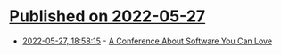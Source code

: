 # [Published on 2022-05-27](index.md)

* [2022-05-27, 18:58:15](https://news.ycombinator.com/item?id=31533443) - [A Conference About Software You Can Love](https://kristoff.it/blog/software-you-can-love/)
